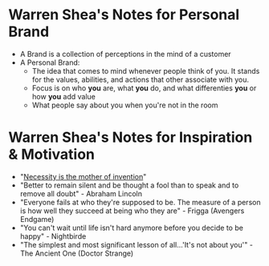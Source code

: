 # Warren Shea's Notes for Personal Brand

* A Brand is a collection of perceptions in the mind of a customer
* A Personal Brand:
  * The idea that comes to mind whenever people think of you. It stands for the values, abilities, and actions that other associate with you.
  * Focus is on who **you** are, what **you** do, and what differenties **you** or how **you** add value
  * What people say about you when you're not in the room

# Warren Shea's Notes for Inspiration & Motivation

* "[Necessity is the mother of invention](https://en.wikipedia.org/wiki/Necessity_is_the_mother_of_invention)"
* "Better to remain silent and be thought a fool than to speak and to remove all doubt" - Abraham Lincoln
* "Everyone fails at who they're supposed to be. The measure of a person is how well they succeed at being who they are" - Frigga (Avengers Endgame)
* "You can't wait until life isn't hard anymore before you decide to be happy" - Nightbirde
* "The simplest and most significant lesson of all...'It's not about you'" - The Ancient One (Doctor Strange)